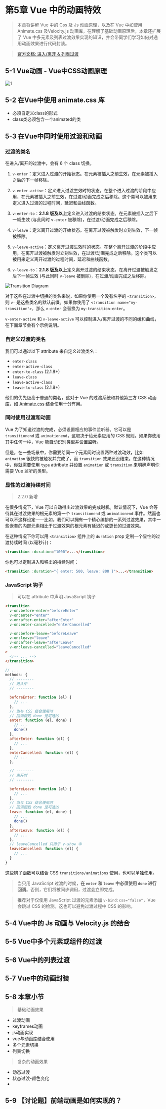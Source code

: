 # 第5章 Vue 中的动画特效

> 本章将讲解 Vue 中的 Css 及 Js 动画原理，以及在 Vue 中如使用 Animate.css 及Velocity.js 动画库，在理解了基础动画原理后，本章还扩展了 Vue 中多元素及列表过渡效果实现的知识，并会带同学们学习如何对通用动画效果进行代码封装。

> [官方文档: 进入/离开 & 列表过渡](https://cn.vuejs.org/v2/guide/transitions.html)

## 5-1 Vue动画 - Vue中CSS动画原理


![1](https://cdn.jsdelivr.net/gh/xiaodongxier/static@main/qnew/0OVNFj.png)






## 5-2 在Vue中使用 animate.css 库



* 必须自定义class的形式
* class类必须包含一个animated的类


## 5-3 在Vue中同时使用过渡和动画


### 过渡的类名

在进入/离开的过渡中，会有 6 个 class 切换。

1.  `v-enter`：定义进入过渡的开始状态。在元素被插入之前生效，在元素被插入之后的下一帧移除。

2.  `v-enter-active`：定义进入过渡生效时的状态。在整个进入过渡的阶段中应用，在元素被插入之前生效，在过渡/动画完成之后移除。这个类可以被用来定义进入过渡的过程时间，延迟和曲线函数。

3.  `v-enter-to`：**2.1.8 版及以上**定义进入过渡的结束状态。在元素被插入之后下一帧生效 (与此同时 `v-enter` 被移除)，在过渡/动画完成之后移除。

4.  `v-leave`：定义离开过渡的开始状态。在离开过渡被触发时立刻生效，下一帧被移除。

5.  `v-leave-active`：定义离开过渡生效时的状态。在整个离开过渡的阶段中应用，在离开过渡被触发时立刻生效，在过渡/动画完成之后移除。这个类可以被用来定义离开过渡的过程时间，延迟和曲线函数。

6.  `v-leave-to`：**2.1.8 版及以上**定义离开过渡的结束状态。在离开过渡被触发之后下一帧生效 (与此同时 `v-leave` 被删除)，在过渡/动画完成之后移除。

![Transition Diagram](https://cn.vuejs.org/images/transition.png)

对于这些在过渡中切换的类名来说，如果你使用一个没有名字的 `<transition>`，则 `v-` 是这些类名的默认前缀。如果你使用了 `<transition name="my-transition">`，那么 `v-enter` 会替换为 `my-transition-enter`。

`v-enter-active` 和 `v-leave-active` 可以控制进入/离开过渡的不同的缓和曲线，在下面章节会有个示例说明。



### 自定义过渡的类名


我们可以通过以下 attribute 来自定义过渡类名：

*   `enter-class`
*   `enter-active-class`
*   `enter-to-class` (2.1.8+)
*   `leave-class`
*   `leave-active-class`
*   `leave-to-class` (2.1.8+)

他们的优先级高于普通的类名，这对于 Vue 的过渡系统和其他第三方 CSS 动画库，如 [Animate.css](https://daneden.github.io/animate.css/) 结合使用十分有用。




### 同时使用过渡和动画


Vue 为了知道过渡的完成，必须设置相应的事件监听器。它可以是 `transitionend` 或 `animationend`，这取决于给元素应用的 CSS 规则。如果你使用其中任何一种，Vue 能自动识别类型并设置监听。

但是，在一些场景中，你需要给同一个元素同时设置两种过渡动效，比如 `animation` 很快的被触发并完成了，而 `transition` 效果还没结束。在这种情况中，你就需要使用 `type` attribute 并设置 `animation` 或 `transition` 来明确声明你需要 Vue 监听的类型。


### 显性的过渡持续时间

> 2.2.0 新增

在很多情况下，Vue 可以自动得出过渡效果的完成时机。默认情况下，Vue 会等待其在过渡效果的根元素的第一个 `transitionend` 或 `animationend` 事件。然而也可以不这样设定——比如，我们可以拥有一个精心编排的一系列过渡效果，其中一些嵌套的内部元素相比于过渡效果的根元素有延迟的或更长的过渡效果。

在这种情况下你可以用 `<transition>` 组件上的 `duration` prop 定制一个显性的过渡持续时间 (以毫秒计)：


```html
<transition :duration="1000">...</transition>
```

你也可以定制进入和移出的持续时间：

```html
<transition :duration="{ enter: 500, leave: 800 }">...</transition>
```


### JavaScript 钩子

> 可以在 attribute 中声明 JavaScript 钩子

```html
<transition
  v-on:before-enter="beforeEnter"
  v-on:enter="enter"
  v-on:after-enter="afterEnter"
  v-on:enter-cancelled="enterCancelled"

  v-on:before-leave="beforeLeave"
  v-on:leave="leave"
  v-on:after-leave="afterLeave"
  v-on:leave-cancelled="leaveCancelled"
>
  <!-- ... -->
</transition>
```


```js
// ...
methods: {
  // --------
  // 进入中
  // --------

  beforeEnter: function (el) {
    // ...
  },
  // 当与 CSS 结合使用时
  // 回调函数 done 是可选的
  enter: function (el, done) {
    // ...
    done()
  },
  afterEnter: function (el) {
    // ...
  },
  enterCancelled: function (el) {
    // ...
  },

  // --------
  // 离开时
  // --------

  beforeLeave: function (el) {
    // ...
  },
  // 当与 CSS 结合使用时
  // 回调函数 done 是可选的
  leave: function (el, done) {
    // ...
    done()
  },
  afterLeave: function (el) {
    // ...
  },
  // leaveCancelled 只用于 v-show 中
  leaveCancelled: function (el) {
    // ...
  }
}
```

这些钩子函数可以结合 CSS `transitions/animations` 使用，也可以单独使用。

> 当只用 JavaScript 过渡的时候，**在 `enter` 和 `leave` 中必须使用 `done` 进行回调**。否则，它们将被同步调用，过渡会立即完成。

> 推荐对于仅使用 JavaScript 过渡的元素添加 `v-bind:css="false"`，Vue 会跳过 CSS 的检测。这也可以避免过渡过程中 CSS 的影响。


## 5-4 Vue中的 Js 动画与 Velocity.js 的结合

> 









## 5-5 Vue中多个元素或组件的过渡












## 5-6 Vue中的列表过渡












## 5-7 Vue中的动画封装












## 5-8 本章小节

> 基础动画效果

* 过渡动画
* keyframes动画
* js动画实现
* vue与动画库结合使用
* 多个元素切换
* 列表切换

> 复杂的动画效果

* 动态过渡
* 状态过渡-颜色变化
* 






## 5-9 【讨论题】前端动画是如何实现的？










